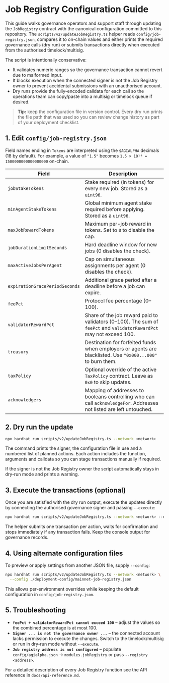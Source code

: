 # Job Registry Configuration Guide

This guide walks governance operators and support staff through updating the
`JobRegistry` contract with the canonical configuration committed to this
repository. The `scripts/v2/updateJobRegistry.ts` helper reads
`config/job-registry.json`, compares it to on-chain values and either prints the
required governance calls (dry run) or submits transactions directly when
executed from the authorised timelock/multisig.

The script is intentionally conservative:

- It validates numeric ranges so the governance transaction cannot revert due to
  malformed input.
- It blocks execution when the connected signer is not the Job Registry owner to
  prevent accidental submissions with an unauthorised account.
- Dry runs provide the fully-encoded calldata for each call so the operations
  team can copy/paste into a multisig or timelock queue if desired.

> **Tip:** keep the configuration file in version control. Every dry run prints
> the file path that was used so you can review change history as part of your
> deployment checklist.

## 1. Edit `config/job-registry.json`

Field names ending in `Tokens` are interpreted using the `$AGIALPHA` decimals
(18 by default). For example, a value of `"1.5"` becomes
`1.5 × 10¹⁸ = 1500000000000000000` on-chain.

| Field                          | Description                                                                                                          |
| ------------------------------ | -------------------------------------------------------------------------------------------------------------------- |
| `jobStakeTokens`               | Stake required (in tokens) for every new job. Stored as a `uint96`.                                                  |
| `minAgentStakeTokens`          | Global minimum agent stake required before applying. Stored as a `uint96`.                                           |
| `maxJobRewardTokens`           | Maximum per-job reward in tokens. Set to `0` to disable the cap.                                                     |
| `jobDurationLimitSeconds`      | Hard deadline window for new jobs (0 disables the check).                                                            |
| `maxActiveJobsPerAgent`        | Cap on simultaneous assignments per agent (0 disables the check).                                                    |
| `expirationGracePeriodSeconds` | Additional grace period after a deadline before a job can expire.                                                    |
| `feePct`                       | Protocol fee percentage (0–100).                                                                                     |
| `validatorRewardPct`           | Share of the job reward paid to validators (0–100). The sum of `feePct` and `validatorRewardPct` may not exceed 100. |
| `treasury`                     | Destination for forfeited funds when employers or agents are blacklisted. Use `"0x000...000"` to burn them.          |
| `taxPolicy`                    | Optional override of the active `TaxPolicy` contract. Leave as `0x0` to skip updates.                                |
| `acknowledgers`                | Mapping of addresses to booleans controlling who can call `acknowledgeFor`. Addresses not listed are left untouched. |

## 2. Dry run the update

```bash
npx hardhat run scripts/v2/updateJobRegistry.ts --network <network>
```

The command prints the signer, the configuration file in use and a numbered list
of planned actions. Each action includes the function, arguments and calldata so
you can stage transactions manually if required.

If the signer is not the Job Registry owner the script automatically stays in
dry-run mode and prints a warning.

## 3. Execute the transactions (optional)

Once you are satisfied with the dry run output, execute the updates directly by
connecting the authorised governance signer and passing `--execute`:

```bash
npx hardhat run scripts/v2/updateJobRegistry.ts --network <network> --execute
```

The helper submits one transaction per action, waits for confirmation and stops
immediately if any transaction fails. Keep the console output for governance
records.

## 4. Using alternate configuration files

To preview or apply settings from another JSON file, supply `--config`:

```bash
npx hardhat run scripts/v2/updateJobRegistry.ts --network <network> \
  --config ./deployment-config/mainnet-job-registry.json
```

This allows per-environment overrides while keeping the default configuration in
`config/job-registry.json`.

## 5. Troubleshooting

- **`feePct + validatorRewardPct cannot exceed 100`** – adjust the values so the
  combined percentage is at most 100.
- **`Signer ... is not the governance owner ...`** – the connected account lacks
  permission to execute the changes. Switch to the timelock/multisig or run in
  dry-run mode without `--execute`.
- **`Job registry address is not configured`** – populate
  `config/agialpha.json` → `modules.jobRegistry` or pass `--registry <address>`.

For a detailed description of every Job Registry function see the API reference
in `docs/api-reference.md`.
